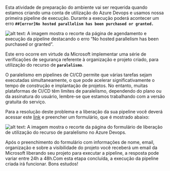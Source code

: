 ﻿Esta atividade de preparação do ambiente vai ser requerida quando estamos criando uma conta de utilização do Azure Devops e usamos nossa primeira pipeline de execução. Durante a execução poderá acontecer um erro **`##[error]No hosted parallelism has been purchased or granted.`**


![alt text: A imagem mostra o recorte da página de agendamento e execução da pipeline destacando o erro “No hosted parallelism has been purchased or granted”.](http://cdn3.gnarususercontent.com.br/3661-testes-dot-net-4/imagem13.png)

Este erro ocorre em virtude da Microsoft implementar uma série de verificações de segurança referente à organização e projeto criado, para utilização do recurso de **`paralelismo`**.

O paralelismo em pipelines de CI/CD permite que várias tarefas sejam executadas simultaneamente, o que pode acelerar significativamente o tempo de construção e implantação de projetos. No entanto, muitas plataformas de CI/CD têm limites de paralelismo, dependendo do plano ou da assinatura do usuário, lembre-se que estamos trabalhando com a versão gratuita do serviço.

Para a resolução deste problema e a liberação da sua pipeline você deverá acessar este [link](https://aka.ms/azpipelines-parallelism-request) e preencher um formulário, que é mostrado abaixo:

![alt text: A imagem mostra o recorte da página do formulário de liberação de utilização do recurso de paralelismo no Azure Devops.](http://cdn3.gnarususercontent.com.br/3661-testes-dot-net-4/imagem14.png)

Após o preenchimento do formulário com informações de nome, email, organização e sobre a visibilidade do projeto você receberá um email da Microsoft liberando seu projeto para executar a pipeline, a resposta pode variar  entre 24h a 48h.Com esta etapa concluída, a execução da pipeline criada irá funcionar. Bons estudos!